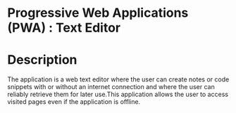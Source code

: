 # Progressive Web Applications (PWA) : Text Editor

# Description
The application is a web text editor where the user can create notes or code snippets with or without an internet connection and where the user can reliably retrieve them for later use.This application allows the user to access visited pages even if the application is offline.

